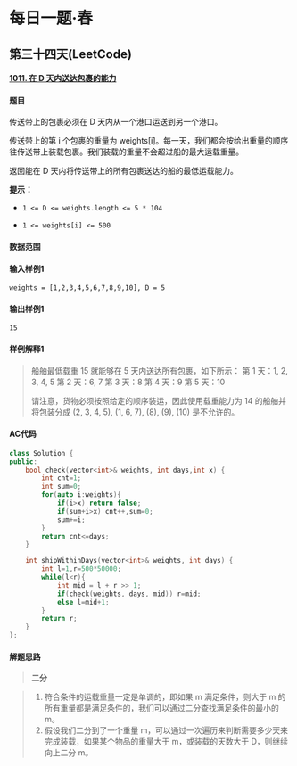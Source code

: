 # 每日一题·春

## 第三十四天(LeetCode)

#### [1011. 在 D 天内送达包裹的能力](https://leetcode-cn.com/problems/capacity-to-ship-packages-within-d-days/)

#### 题目

传送带上的包裹必须在 D 天内从一个港口运送到另一个港口。

传送带上的第 i 个包裹的重量为 weights[i]。每一天，我们都会按给出重量的顺序往传送带上装载包裹。我们装载的重量不会超过船的最大运载重量。

返回能在 D 天内将传送带上的所有包裹送达的船的最低运载能力。

**提示：**

- `1 <= D <= weights.length <= 5 * 104`

- `1 <= weights[i] <= 500`

  

#### 数据范围



#### 输入样例1

```
weights = [1,2,3,4,5,6,7,8,9,10], D = 5
```

#### 输出样例1

```
15
```

#### 样例解释1

> 船舶最低载重 15 就能够在 5 天内送达所有包裹，如下所示：
> 第 1 天：1, 2, 3, 4, 5
> 第 2 天：6, 7
> 第 3 天：8
> 第 4 天：9
> 第 5 天：10
>
> 请注意，货物必须按照给定的顺序装运，因此使用载重能力为 14 的船舶并将包装分成 (2, 3, 4, 5), (1, 6, 7), (8), (9), (10) 是不允许的。 
>

#### AC代码

```c++
class Solution {
public:
    bool check(vector<int>& weights, int days,int x) {
        int cnt=1;
        int sum=0;
        for(auto i:weights){
            if(i>x) return false;
            if(sum+i>x) cnt++,sum=0;
            sum+=i;
        }
        return cnt<=days;
    }

    int shipWithinDays(vector<int>& weights, int days) {
        int l=1,r=500*50000;
        while(l<r){
            int mid = l + r >> 1;
            if(check(weights, days, mid)) r=mid;
            else l=mid+1;
        }
        return r;
    }
};
```

#### 解题思路

> **二分**

>  1. 符合条件的运载重量一定是单调的，即如果 m 满足条件，则大于 m 的所有重量都是满足条件的，我们可以通过二分查找满足条件的最小的 m。
>  2. 假设我们二分到了一个重量 m，可以通过一次遍历来判断需要多少天来完成装载，如果某个物品的重量大于 m，或装载的天数大于 D，则继续向上二分 m。

